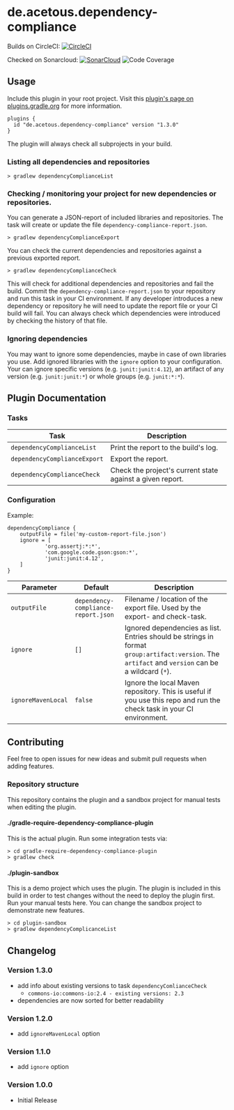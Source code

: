 # de.acetous.dependency-compliance

Builds on CircleCI: 
[![CircleCI](https://circleci.com/gh/acetous/gradle-require-dependency-compliance/tree/master.svg?style=svg)](https://circleci.com/gh/acetous/gradle-require-dependency-compliance/tree/master)

Checked on Sonarcloud: [![SonarCloud](https://sonarcloud.io/api/project_badges/measure?project=de.acetous%3Agradle-dependency-compliance-plugin&metric=alert_status
)](https://sonarcloud.io/dashboard?id=de.acetous%3Agradle-dependency-compliance-plugin) ![Code Coverage](https://sonarcloud.io/api/project_badges/measure?project=de.acetous%3Agradle-dependency-compliance-plugin&metric=coverage)

## Usage

Include this plugin in your root project. Visit this 
[plugin's page on plugins.gradle.org](https://plugins.gradle.org/plugin/de.acetous.dependency-compliance) 
for more information. 

```
plugins {
  id "de.acetous.dependency-compliance" version "1.3.0"
}
```

The plugin will always check all subprojects in your build.

### Listing all dependencies and repositories
```
> gradlew dependencyComplianceList
```

### Checking / monitoring your project for new dependencies or repositories.

You can generate a JSON-report of included libraries and repositories. The task will create or update the file 
`dependency-compliance-report.json`. 
```
> gradlew dependencyComplianceExport
```

You can check the current dependencies and repositories against a previous exported report.

```
> gradlew dependencyComplianceCheck
```

This will check for additional dependencies and repositories and fail the build. Commit the
`dependency-compliance-report.json` to your repository and run this task in your CI environment. If any developer 
introduces a new dependency or repository he will need to update the report file or your CI build will fail. You can
always check which dependencies were introduced by checking the history of that file. 

### Ignoring dependencies

You may want to ignore some dependencies, maybe in case of own libraries you use. Add ignored libraries with the `ignore` option
to your configuration. Your can ignore specific versions (e.g. `junit:junit:4.12`), an artifact of any version (e.g. `junit:junit:*`)
or whole groups (e.g. `junit:*:*`).


## Plugin Documentation

### Tasks

| Task                       | Description |         
|----------------------------|-------------|
| `dependencyComplianceList`   | Print the report to the build's log. |
| `dependencyComplianceExport` | Export the report. |
| `dependencyComplianceCheck`  | Check the project's current state against a given report. |

### Configuration

Example:
```
dependencyCompliance {
    outputFile = file('my-custom-report-file.json')
    ignore = [
            'org.assertj:*:*',
            'com.google.code.gson:gson:*',
            'junit:junit:4.12',
    ]
}
```

| Parameter    | Default                             | Description               |
|--------------|-------------------------------------|---------------------------|
| `outputFile` | `dependency-compliance-report.json` | Filename / location of the export file. Used by the export- and check-task. |
| `ignore`     | `[]`                                | Ignored dependencies as list. Entries should be strings in format `group:artifact:version`. The `artifact` and `version` can be a wildcard (`*`).|
| `ignoreMavenLocal` | `false`                       | Ignore the local Maven repository. This is useful if you use this repo and run the check task in your CI environment. 


## Contributing

Feel free to open issues for new ideas and submit pull requests when adding features.

### Repository structure

This repository contains the plugin and a sandbox project for manual tests when editing the plugin.

#### ./gradle-require-dependency-compliance-plugin

This is the actual plugin. Run some integration tests via:
```
> cd gradle-require-dependency-compliance-plugin
> gradlew check
```

#### ./plugin-sandbox

This is a demo project which uses the plugin. The plugin is included in this build in order to test changes without the need to deploy the plugin first.
Run your manual tests here. You can change the sandbox project to demonstrate new features.

```
> cd plugin-sandbox
> gradlew dependencyComplicanceList
```

## Changelog

### Version 1.3.0

* add info about existing versions to task `dependencyComlianceCheck`
  *  `commons-io:commons-io:2.4 - existing versions: 2.3`
* dependencies are now sorted for better readability

### Version 1.2.0

* add `ignoreMavenLocal` option

### Version 1.1.0

* add `ignore` option

### Version 1.0.0

* Initial Release